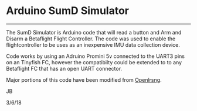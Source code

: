 # Arduino SumD Simulator
---

The SumD Simulator is Arduino code that will read a button and Arm and Disarm a Betaflight Flight Controller. The code was used to enable the flightcontroller to be uses as an inexpensive IMU data collection device.

Code works by using an Adruino Promini 5v connected to the UART3 pins on an Tinyfish FC, however the compatibilty could be extended to to any Betaflight FC that has an open UART connector.

Major portions of this code have been modified from [Openlrsng](https://openlrsng.org).

JB

3/6/18
